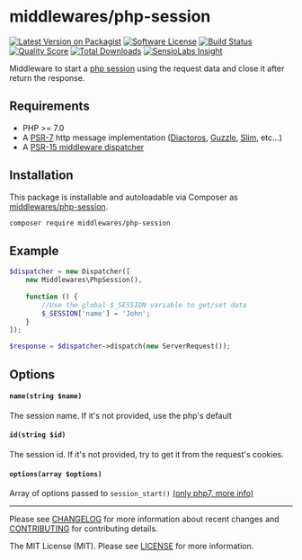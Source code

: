 # middlewares/php-session

[![Latest Version on Packagist][ico-version]][link-packagist]
[![Software License][ico-license]](LICENSE)
[![Build Status][ico-travis]][link-travis]
[![Quality Score][ico-scrutinizer]][link-scrutinizer]
[![Total Downloads][ico-downloads]][link-downloads]
[![SensioLabs Insight][ico-sensiolabs]][link-sensiolabs]

Middleware to start a [php session](http://php.net/manual/en/book.session.php) using the request data and close it after return the response.

## Requirements

* PHP >= 7.0
* A [PSR-7](https://packagist.org/providers/psr/http-message-implementation) http message implementation ([Diactoros](https://github.com/zendframework/zend-diactoros), [Guzzle](https://github.com/guzzle/psr7), [Slim](https://github.com/slimphp/Slim), etc...)
* A [PSR-15 middleware dispatcher](https://github.com/middlewares/awesome-psr15-middlewares#dispatcher)

## Installation

This package is installable and autoloadable via Composer as [middlewares/php-session](https://packagist.org/packages/middlewares/php-session).

```sh
composer require middlewares/php-session
```

## Example

```php
$dispatcher = new Dispatcher([
	new Middlewares\PhpSession(),
    
    function () {
        //Use the global $_SESSION variable to get/set data
        $_SESSION['name'] = 'John';
    }
]);

$response = $dispatcher->dispatch(new ServerRequest());
```

## Options

#### `name(string $name)`

The session name. If it's not provided, use the php's default

#### `id(string $id)`

The session id. If it's not provided, try to get it from the request's cookies.

#### `options(array $options)`

Array of options passed to `session_start()` [(only php7, more info)](http://php.net/manual/en/migration70.new-features.php#migration70.new-features.session-options)

---

Please see [CHANGELOG](CHANGELOG.md) for more information about recent changes and [CONTRIBUTING](CONTRIBUTING.md) for contributing details.

The MIT License (MIT). Please see [LICENSE](LICENSE) for more information.

[ico-version]: https://img.shields.io/packagist/v/middlewares/php-session.svg?style=flat-square
[ico-license]: https://img.shields.io/badge/license-MIT-brightgreen.svg?style=flat-square
[ico-travis]: https://img.shields.io/travis/middlewares/php-session/master.svg?style=flat-square
[ico-scrutinizer]: https://img.shields.io/scrutinizer/g/middlewares/php-session.svg?style=flat-square
[ico-downloads]: https://img.shields.io/packagist/dt/middlewares/php-session.svg?style=flat-square
[ico-sensiolabs]: https://img.shields.io/sensiolabs/i/ddd29a82-48bb-4fdd-a71d-98a3c00abd7c.svg?style=flat-square

[link-packagist]: https://packagist.org/packages/middlewares/php-session
[link-travis]: https://travis-ci.org/middlewares/php-session
[link-scrutinizer]: https://scrutinizer-ci.com/g/middlewares/php-session
[link-downloads]: https://packagist.org/packages/middlewares/php-session
[link-sensiolabs]: https://insight.sensiolabs.com/projects/ddd29a82-48bb-4fdd-a71d-98a3c00abd7c
